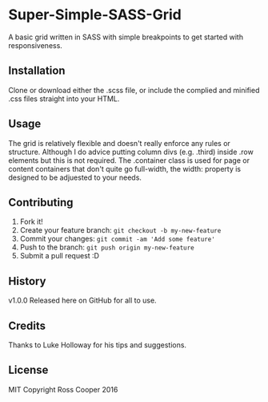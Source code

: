 # Super-Simple-SASS-Grid

A basic grid written in SASS with simple breakpoints to get started with responsiveness.

## Installation

Clone or download either the .scss file, or include the complied and minified .css files straight into your HTML.

## Usage

The grid is relatively flexible and doesn't really enforce any rules or structure.
Although  I do advice putting column divs (e.g. .third) inside .row elements but this is not required.
The .container class is used for page or content containers that don't quite go full-width, the width: property is designed to be adjuested to your needs.

## Contributing

1. Fork it!
2. Create your feature branch: `git checkout -b my-new-feature`
3. Commit your changes: `git commit -am 'Add some feature'`
4. Push to the branch: `git push origin my-new-feature`
5. Submit a pull request :D

## History

v1.0.0 Released here on GitHub for all to use.

## Credits

Thanks to Luke Holloway for his tips and suggestions.

## License

MIT Copyright Ross Cooper 2016
